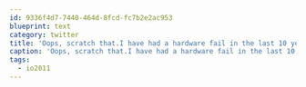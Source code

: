 ```yaml
---
id: 9336f4d7-7440-464d-8fcd-fc7b2e2ac953
blueprint: text
category: twitter
title: 'Oops, scratch that.I have had a hardware fail in the last 10 years: My #io2011 Galaxy tab has gone into infinite reboot cycle.'
caption: 'Oops, scratch that.I have had a hardware fail in the last 10 years: My <span class="hashtag hashtag_local">#<a href="http://tweettemp.darylchymko.ca/?tag=io2011">io2011</a> Galaxy tab has gone into infinite reboot cycle.'
tags:
  - io2011
---
```

